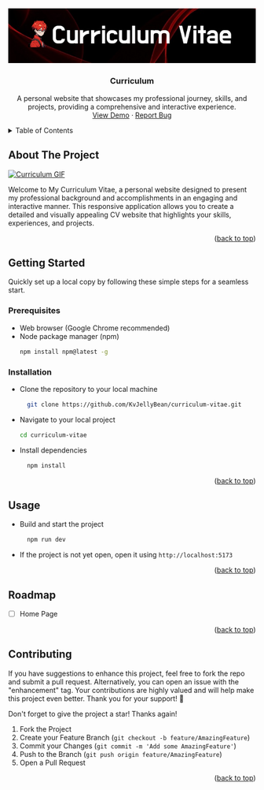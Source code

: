 <a name="readme-top"></a>

<!-- PROJECT LOGO -->
<br />
<div align="center">
  <a href="https://github.com/KvJellyBean/curriculum-vitae">
    <img src="./src/assets/logoBanner.png" alt="Logo Banner">
  </a>

<h3 align="center">Curriculum</h3>

  <p align="center">
    A personal website that showcases my professional journey, skills, and projects, providing a comprehensive and interactive experience.
    <br />
    <a href="https://curriculum-vitae-kevin-natanael.vercel.app/">View Demo</a>
    ·
    <a href="https://github.com/KvJellyBean/curriculum-vitae/issues">Report Bug</a>
</div>

<!-- TABLE OF CONTENTS -->
<details>
  <summary>Table of Contents</summary>
  <ul>
    <li>
      <a href="#about-the-project">About The Project</a>
    </li>
    <li>
      <a href="#getting-started">Getting Started</a>
      <ul>
        <li><a href="#prerequisites">Prerequisites</a></li>
        <li><a href="#installation">Installation</a></li>
      </ul>
    </li>
    <li><a href="#usage">Usage</a></li>
    <li><a href="#roadmap">Roadmap</a></li>
    <li><a href="#contributing">Contributing</a></li>
  </ul>
</details>

<!-- ABOUT THE PROJECT -->

## About The Project

[![Curriculum GIF][product-gif]](https://github.com/KvJellyBean/curriculum-vitae)

Welcome to My Curriculum Vitae, a personal website designed to present my professional background and accomplishments in an engaging and interactive manner. This responsive application allows you to create a detailed and visually appealing CV website that highlights your skills, experiences, and projects.

<p align="right">(<a href="#readme-top">back to top</a>)</p>

<!-- GETTING STARTED -->

## Getting Started

Quickly set up a local copy by following these simple steps for a seamless start.

### Prerequisites

- Web browser (Google Chrome recommended)
- Node package manager (npm)
  ```sh
  npm install npm@latest -g
  ```

### Installation

- Clone the repository to your local machine
  ```sh
    git clone https://github.com/KvJellyBean/curriculum-vitae.git
  ```
- Navigate to your local project
  ```sh
  cd curriculum-vitae
  ```
- Install dependencies
  ```sh
    npm install
  ```

<p align="right">(<a href="#readme-top">back to top</a>)</p>

<!-- USAGE EXAMPLES -->

## Usage

- Build and start the project
  ```sh
    npm run dev
  ```
- If the project is not yet open, open it using `http://localhost:5173`

<p align="right">(<a href="#readme-top">back to top</a>)</p>

<!-- ROADMAP -->

## Roadmap

- [ ] Home Page

<p align="right">(<a href="#readme-top">back to top</a>)</p>

<!-- CONTRIBUTING -->

## Contributing

If you have suggestions to enhance this project, feel free to fork the repo and submit a pull request. Alternatively, you can open an issue with the "enhancement" tag. Your contributions are highly valued and will help make this project even better. Thank you for your support! 🚀

Don't forget to give the project a star! Thanks again!

1. Fork the Project
2. Create your Feature Branch (`git checkout -b feature/AmazingFeature`)
3. Commit your Changes (`git commit -m 'Add some AmazingFeature'`)
4. Push to the Branch (`git push origin feature/AmazingFeature`)
5. Open a Pull Request

<p align="right">(<a href="#readme-top">back to top</a>)</p>

<!-- MARKDOWN LINKS & IMAGES -->

[product-gif]: ./src/assets/curriculum-vitae.gif
